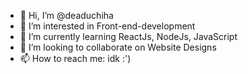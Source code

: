 - 👋 Hi, I’m @deaduchiha
- 👀 I’m interested in Front-end-development
- 🌱 I’m currently learning ReactJs, NodeJs, JavaScript
- 💞️ I’m looking to collaborate on Website Designs
- 📫 How to reach me: idk :')

<!---
deaduchiha/deaduchiha is a ✨ special ✨ repository because its `README.md` (this file) appears on your GitHub profile.
You can click the Preview link to take a look at your changes.
--->
